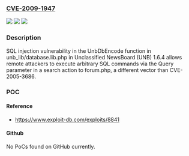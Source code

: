 ### [CVE-2009-1947](https://cve.mitre.org/cgi-bin/cvename.cgi?name=CVE-2009-1947)
![](https://img.shields.io/static/v1?label=Product&message=n%2Fa&color=blue)
![](https://img.shields.io/static/v1?label=Version&message=n%2Fa&color=blue)
![](https://img.shields.io/static/v1?label=Vulnerability&message=n%2Fa&color=brighgreen)

### Description

SQL injection vulnerability in the UnbDbEncode function in unb_lib/database.lib.php in Unclassified NewsBoard (UNB) 1.6.4 allows remote attackers to execute arbitrary SQL commands via the Query parameter in a search action to forum.php, a different vector than CVE-2005-3686.

### POC

#### Reference
- https://www.exploit-db.com/exploits/8841

#### Github
No PoCs found on GitHub currently.


